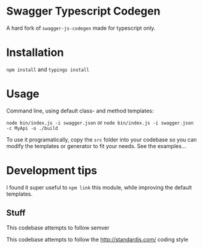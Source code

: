 # Swagger Typescript Codegen

A hard fork of `swagger-js-codegen` made for typescript only.

# Installation

`npm install`
and
`typings install`


# Usage

Command line, using default class- and method templates:

`node bin/index.js -i swagger.json`
or
`node bin/index.js -i swagger.json -c MyApi -o ./build`

To use it programatically, copy the `src` folder into your codebase so you can modify the templates or generator to fit your needs. See the examples...


# Development tips

I found it super useful to `npm link` this module, while improving the default templates.


## Stuff

This codebase attempts to follow semver

This codebase attempts to follow the http://standardjs.com/ coding style
